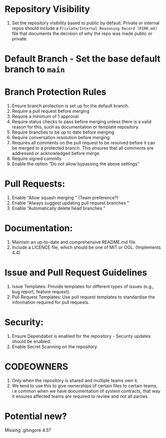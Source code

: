 # Repository Visibility
1. Set the repository visibility based to public by default. Private or internal repos should include a `Priviate/Internal Reasoning Record (PIRR.md)` file that documents the decision of why the repo was made public or private.

# Default Branch - Set the base default branch to `main`

# Branch Protection Rules
1. Ensure branch protection is set up for the default branch.
1. Require a pull request before merging
1. Require a minimum of 1 approval
1. Require status checks to pass before merging unless there is a valid reason for this, such as documentation or template repository.
1. Require branches to be up to date before merging
1. Require conversation resolution before merging:
1. Requires all comments on the pull request to be resolved before it can be merged to a protected branch. This ensures that all comments are addressed or acknowledged before merge.
1. Require signed commits
1. Enable the option “Do not allow bypassing the above settings”

# Pull Requests:
1. Enable “Allow squash merging ” (Team preference?)
1. Enable “Always suggest updating pull request branches ”
1. Enable “Automatically delete head branches ”

# Documentation:
1. Maintain an up-to-date and comprehensive README.md file.
1. Include a LICENCE file, which should be one of MIT or OGL. (Implements 4.4)

# Issue and Pull Request Guidelines
1. Issue Templates: Provide templates for different types of issues (e.g., bug report, feature request).
1. Pull Request Templates: Use pull request templates to standardise the information required for pull requests.

# Security:
1. Ensure Dependabot is enabled for the repository - Security updates should be enabled.
1. Enable Secret Scanning on the repository.

# CODEOWNERS
1. Only when the repository is shared and multiple teams own it.
1. We tend to use this to give ownerships of certain files to certain teams, i.e common when we have documentation of system contracts, that way it ensures affected teams are required to review and not all parties

# Potential new?
Missing .gitingore 4.5?